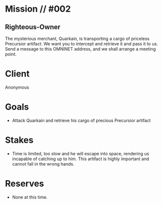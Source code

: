 # Mission // #002
## Righteous-Owner

The mysterious merchant, Quarkain, is transporting a cargo of priceless Precursior artifact. We want you to intercept and retrieve it and pass it to us. Send a message to this OMNINET address, and we shall arrange a meeting point.
# Client
Anonymous 
# Goals
- Attack Quarkain and retrieve his cargo of precious Precursior artifact

# Stakes
- Time is limited, too slow and he will escape into space, rendering us incapable of catching up to him. This artifact is highly important and cannot fall in the wrong hands.  
# Reserves
- None at this time.
